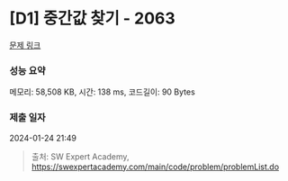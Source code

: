 # [D1] 중간값 찾기 - 2063 

[문제 링크](https://swexpertacademy.com/main/code/problem/problemDetail.do?contestProbId=AV5QPsXKA2UDFAUq) 

### 성능 요약

메모리: 58,508 KB, 시간: 138 ms, 코드길이: 90 Bytes

### 제출 일자

2024-01-24 21:49



> 출처: SW Expert Academy, https://swexpertacademy.com/main/code/problem/problemList.do